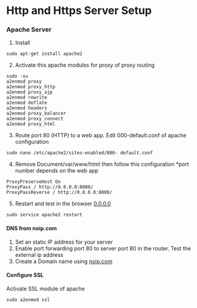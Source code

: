 # Http and Https Server Setup

### Apache Server

1. Install

```
sudo apt-get install apache2
```

2. Activate this apache modules for proxy of proxy routing

```
sudo -su
a2enmod proxy
a2enmod proxy_http
a2enmod proxy_ajp
a2enmod rewrite
a2enmod deflate
a2enmod headers
a2enmod proxy_balancer
a2enmod proxy_connect
a2enmod proxy_html
```

3. Route port 80 (HTTP) to a web app. Edit 000-default.conf of apache configuration

```
sudo nano /etc/apache2/sites-enabled/000- default.conf
```

4. Remove Document/var/www/html then follow this configuration *port number depends on the web app

```
ProxyPreserveHost On
ProxyPass / http://0.0.0.0:8000/
ProxyPassReverse / http://0.0.0.0:8000/
```

5. Restart and test in the browser [0.0.0.0](0.0.0.0)
```
sudo service apache2 restart
```

#### DNS from noip.com

1. Set an static IP address for your server
2. Enable port forwarding port 80 to server port 80 in the router. Test the external ip address
3. Create a Domain name using [noip.com](noip.com)

#### Configure SSL

Activate SSL module of apache

```
sudo a2enmod ssl
```















